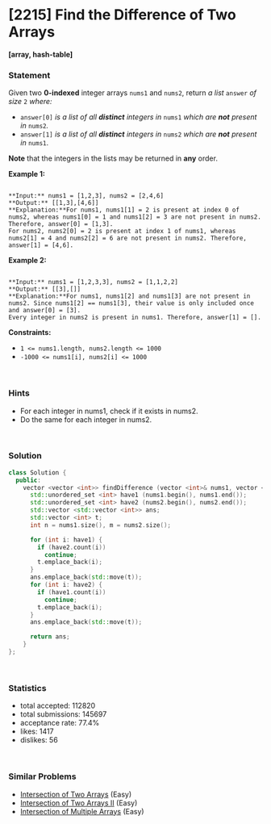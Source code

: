 # [2215] Find the Difference of Two Arrays

**[array, hash-table]**

### Statement

Given two **0-indexed** integer arrays `nums1` and `nums2`, return *a list* `answer` *of size* `2` *where:*
* `answer[0]` *is a list of all **distinct** integers in* `nums1` *which are **not** present in* `nums2`*.*
* `answer[1]` *is a list of all **distinct** integers in* `nums2` *which are **not** present in* `nums1`.


**Note** that the integers in the lists may be returned in **any** order.


**Example 1:**

```

**Input:** nums1 = [1,2,3], nums2 = [2,4,6]
**Output:** [[1,3],[4,6]]
**Explanation:**For nums1, nums1[1] = 2 is present at index 0 of nums2, whereas nums1[0] = 1 and nums1[2] = 3 are not present in nums2. Therefore, answer[0] = [1,3].
For nums2, nums2[0] = 2 is present at index 1 of nums1, whereas nums2[1] = 4 and nums2[2] = 6 are not present in nums2. Therefore, answer[1] = [4,6].
```

**Example 2:**

```

**Input:** nums1 = [1,2,3,3], nums2 = [1,1,2,2]
**Output:** [[3],[]]
**Explanation:**For nums1, nums1[2] and nums1[3] are not present in nums2. Since nums1[2] == nums1[3], their value is only included once and answer[0] = [3].
Every integer in nums2 is present in nums1. Therefore, answer[1] = [].

```

**Constraints:**
* `1 <= nums1.length, nums2.length <= 1000`
* `-1000 <= nums1[i], nums2[i] <= 1000`


<br />

### Hints

- For each integer in nums1, check if it exists in nums2.
- Do the same for each integer in nums2.

<br />

### Solution

```cpp
class Solution {
  public:
    vector <vector <int>> findDifference (vector <int>& nums1, vector <int>& nums2) {
      std::unordered_set <int> have1 (nums1.begin(), nums1.end());
      std::unordered_set <int> have2 (nums2.begin(), nums2.end());
      std::vector <std::vector <int>> ans;
      std::vector <int> t;
      int n = nums1.size(), m = nums2.size();

      for (int i: have1) {
        if (have2.count(i))
          continue;
        t.emplace_back(i);
      }
      ans.emplace_back(std::move(t));
      for (int i: have2) {
        if (have1.count(i))
          continue;
        t.emplace_back(i);
      }
      ans.emplace_back(std::move(t));

      return ans;
    }
};
```

<br />

### Statistics

- total accepted: 112820
- total submissions: 145697
- acceptance rate: 77.4%
- likes: 1417
- dislikes: 56

<br />

### Similar Problems

- [Intersection of Two Arrays](https://leetcode.com/problems/intersection-of-two-arrays) (Easy)
- [Intersection of Two Arrays II](https://leetcode.com/problems/intersection-of-two-arrays-ii) (Easy)
- [Intersection of Multiple Arrays](https://leetcode.com/problems/intersection-of-multiple-arrays) (Easy)

